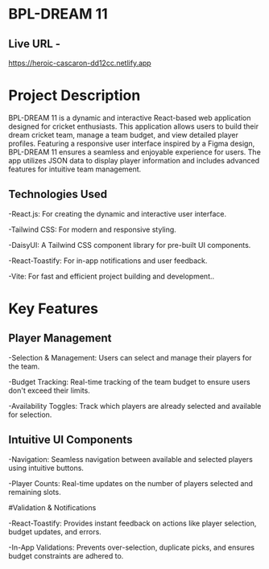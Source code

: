 # BPL-DREAM 11
## Live URL - 
https://heroic-cascaron-dd12cc.netlify.app

# Project Description

BPL-DREAM 11 is a dynamic and interactive React-based web application designed for cricket enthusiasts. This application allows users to build their dream cricket team, manage a team budget, and view detailed player profiles. Featuring a responsive user interface inspired by a Figma design, BPL-DREAM 11 ensures a seamless and enjoyable experience for users. The app utilizes JSON data to display player information and includes advanced features for intuitive team management.

## Technologies Used
-React.js: For creating the dynamic and interactive user interface.

-Tailwind CSS: For modern and responsive styling.

-DaisyUI: A Tailwind CSS component library for pre-built UI components.

-React-Toastify: For in-app notifications and user feedback.

-Vite: For fast and efficient project building and development..

# Key Features

## Player Management

-Selection & Management: Users can select and manage their players for the team.

-Budget Tracking: Real-time tracking of the team budget to ensure users don't exceed their limits.

-Availability Toggles: Track which players are already selected and available for selection.

## Intuitive UI Components

-Navigation: Seamless navigation between available and selected players using intuitive buttons.

-Player Counts: Real-time updates on the number of players selected and remaining slots.

#Validation & Notifications

-React-Toastify: Provides instant feedback on actions like player selection, budget updates, and errors.

-In-App Validations: Prevents over-selection, duplicate picks, and ensures budget constraints are adhered to.
